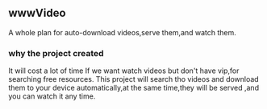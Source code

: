 ## wwwVideo
 
A whole plan for auto-download videos,serve them,and watch them.

### why the project created
It will cost a lot of time  If we want watch videos but don't have vip,for searching free resources.
This project will search tho videos and download them to your device automatically,at the same time,they will be served ,and you can watch it any time. 


